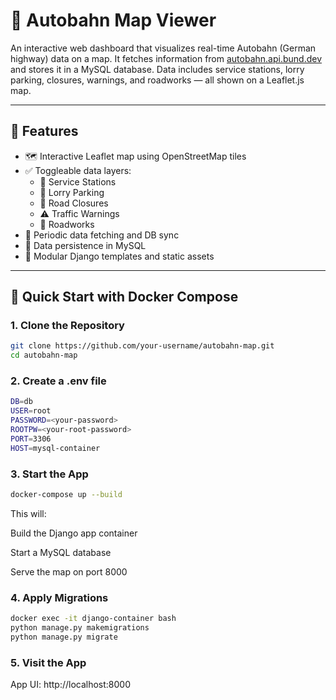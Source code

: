 # 🚧 Autobahn Map Viewer

An interactive web dashboard that visualizes real-time Autobahn (German highway) data on a map. It fetches information from [autobahn.api.bund.dev](https://autobahn.api.bund.dev/) and stores it in a MySQL database. Data includes service stations, lorry parking, closures, warnings, and roadworks — all shown on a Leaflet.js map.

---

## 🌟 Features

- 🗺️ Interactive Leaflet map using OpenStreetMap tiles
- ✅ Toggleable data layers:
  - 🚉 Service Stations
  - 🚛 Lorry Parking
  - 🚧 Road Closures
  - ⚠️ Traffic Warnings
  - 🔨 Roadworks
- 🔄 Periodic data fetching and DB sync
- 💾 Data persistence in MySQL
- 🧩 Modular Django templates and static assets

---

## 🐳 Quick Start with Docker Compose

### 1. Clone the Repository

```bash
git clone https://github.com/your-username/autobahn-map.git
cd autobahn-map
```

### 2. Create a .env file
```bash
DB=db
USER=root
PASSWORD=<your-password>
ROOTPW=<your-root-password>
PORT=3306
HOST=mysql-container
```

### 3. Start the App
```bash
docker-compose up --build
```

This will:

Build the Django app container

Start a MySQL database

Serve the map on port 8000

### 4. Apply Migrations
```bash
docker exec -it django-container bash
python manage.py makemigrations
python manage.py migrate
```

### 5. Visit the App
App UI: http://localhost:8000

